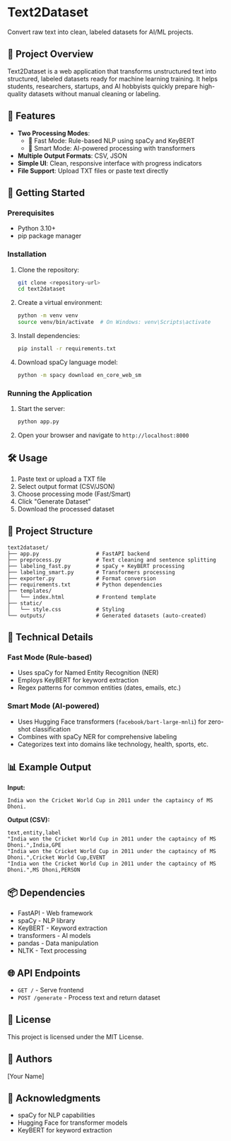# Text2Dataset

Convert raw text into clean, labeled datasets for AI/ML projects.

## 📝 Project Overview

Text2Dataset is a web application that transforms unstructured text into structured, labeled datasets ready for machine learning training. It helps students, researchers, startups, and AI hobbyists quickly prepare high-quality datasets without manual cleaning or labeling.

## 🎯 Features

- **Two Processing Modes**:
  - 🧩 Fast Mode: Rule-based NLP using spaCy and KeyBERT
  - 🤖 Smart Mode: AI-powered processing with transformers
- **Multiple Output Formats**: CSV, JSON
- **Simple UI**: Clean, responsive interface with progress indicators
- **File Support**: Upload TXT files or paste text directly

## 🚀 Getting Started

### Prerequisites

- Python 3.10+
- pip package manager

### Installation

1. Clone the repository:

   ```bash
   git clone <repository-url>
   cd text2dataset
   ```

2. Create a virtual environment:

   ```bash
   python -m venv venv
   source venv/bin/activate  # On Windows: venv\Scripts\activate
   ```

3. Install dependencies:

   ```bash
   pip install -r requirements.txt
   ```

4. Download spaCy language model:
   ```bash
   python -m spacy download en_core_web_sm
   ```

### Running the Application

1. Start the server:

   ```bash
   python app.py
   ```

2. Open your browser and navigate to `http://localhost:8000`

## 🛠️ Usage

1. Paste text or upload a TXT file
2. Select output format (CSV/JSON)
3. Choose processing mode (Fast/Smart)
4. Click "Generate Dataset"
5. Download the processed dataset

## 📁 Project Structure

```
text2dataset/
├── app.py                  # FastAPI backend
├── preprocess.py           # Text cleaning and sentence splitting
├── labeling_fast.py        # spaCy + KeyBERT processing
├── labeling_smart.py       # Transformers processing
├── exporter.py             # Format conversion
├── requirements.txt        # Python dependencies
├── templates/
│   └── index.html          # Frontend template
├── static/
│   └── style.css           # Styling
└── outputs/                # Generated datasets (auto-created)
```

## 🔧 Technical Details

### Fast Mode (Rule-based)

- Uses spaCy for Named Entity Recognition (NER)
- Employs KeyBERT for keyword extraction
- Regex patterns for common entities (dates, emails, etc.)

### Smart Mode (AI-powered)

- Uses Hugging Face transformers (`facebook/bart-large-mnli`) for zero-shot classification
- Combines with spaCy NER for comprehensive labeling
- Categorizes text into domains like technology, health, sports, etc.

## 📊 Example Output

**Input:**

```
India won the Cricket World Cup in 2011 under the captaincy of MS Dhoni.
```

**Output (CSV):**

```csv
text,entity,label
"India won the Cricket World Cup in 2011 under the captaincy of MS Dhoni.",India,GPE
"India won the Cricket World Cup in 2011 under the captaincy of MS Dhoni.",Cricket World Cup,EVENT
"India won the Cricket World Cup in 2011 under the captaincy of MS Dhoni.",MS Dhoni,PERSON
```

## 📦 Dependencies

- FastAPI - Web framework
- spaCy - NLP library
- KeyBERT - Keyword extraction
- transformers - AI models
- pandas - Data manipulation
- NLTK - Text processing

## 🌐 API Endpoints

- `GET /` - Serve frontend
- `POST /generate` - Process text and return dataset

## 📝 License

This project is licensed under the MIT License.

## 👥 Authors

[Your Name]

## 🙏 Acknowledgments

- spaCy for NLP capabilities
- Hugging Face for transformer models
- KeyBERT for keyword extraction

